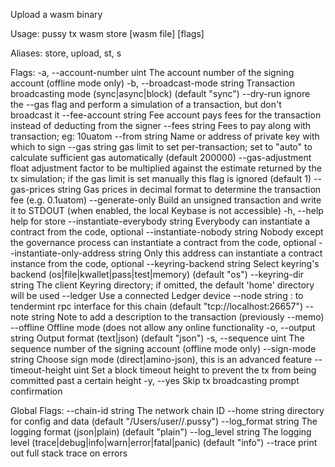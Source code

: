 Upload a wasm binary

Usage:
  pussy tx wasm store [wasm file] [flags]

Aliases:
  store, upload, st, s

Flags:
  -a, --account-number uint               The account number of the signing account (offline mode only)
  -b, --broadcast-mode string             Transaction broadcasting mode (sync|async|block) (default "sync")
      --dry-run                           ignore the --gas flag and perform a simulation of a transaction, but don't broadcast it
      --fee-account string                Fee account pays fees for the transaction instead of deducting from the signer
      --fees string                       Fees to pay along with transaction; eg: 10uatom
      --from string                       Name or address of private key with which to sign
      --gas string                        gas limit to set per-transaction; set to "auto" to calculate sufficient gas automatically (default 200000)
      --gas-adjustment float              adjustment factor to be multiplied against the estimate returned by the tx simulation; if the gas limit is set manually this flag is ignored  (default 1)
      --gas-prices string                 Gas prices in decimal format to determine the transaction fee (e.g. 0.1uatom)
      --generate-only                     Build an unsigned transaction and write it to STDOUT (when enabled, the local Keybase is not accessible)
  -h, --help                              help for store
      --instantiate-everybody string      Everybody can instantiate a contract from the code, optional
      --instantiate-nobody string         Nobody except the governance process can instantiate a contract from the code, optional
      --instantiate-only-address string   Only this address can instantiate a contract instance from the code, optional
      --keyring-backend string            Select keyring's backend (os|file|kwallet|pass|test|memory) (default "os")
      --keyring-dir string                The client Keyring directory; if omitted, the default 'home' directory will be used
      --ledger                            Use a connected Ledger device
      --node string                       <host>:<port> to tendermint rpc interface for this chain (default "tcp://localhost:26657")
      --note string                       Note to add a description to the transaction (previously --memo)
      --offline                           Offline mode (does not allow any online functionality
  -o, --output string                     Output format (text|json) (default "json")
  -s, --sequence uint                     The sequence number of the signing account (offline mode only)
      --sign-mode string                  Choose sign mode (direct|amino-json), this is an advanced feature
      --timeout-height uint               Set a block timeout height to prevent the tx from being committed past a certain height
  -y, --yes                               Skip tx broadcasting prompt confirmation

Global Flags:
      --chain-id string     The network chain ID
      --home string         directory for config and data (default "/Users/user//.pussy")
      --log_format string   The logging format (json|plain) (default "plain")
      --log_level string    The logging level (trace|debug|info|warn|error|fatal|panic) (default "info")
      --trace               print out full stack trace on errors

